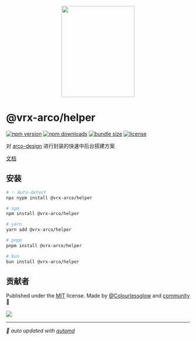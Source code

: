 <p align="center">
<img src="https://vrx-arco.github.io/arco-design-pro/favicon.svg" width="200" height="250">
</p>

# @vrx-arco/helper

<!-- automd:badges color="orange" license licenseBranch  bundlephobia packagephobia -->

[![npm version](https://img.shields.io/npm/v/@vrx-arco/helper?color=orange)](https://npmjs.com/package/@vrx-arco/helper)
[![npm downloads](https://img.shields.io/npm/dm/@vrx-arco/helper?color=orange)](https://npmjs.com/package/@vrx-arco/helper)
[![bundle size](https://img.shields.io/bundlephobia/minzip/@vrx-arco/helper?color=orange)](https://bundlephobia.com/package/@vrx-arco/helper)
[![license](https://img.shields.io/github/license/vrx-arco/arco-design-pro?color=orange)](https://github.com/vrx-arco/arco-design-pro/blob/true/LICENSE)

<!-- /automd -->

对 [arco-design](https://arco.design/) 进行封装的快速中后台搭建方案

[文档](https://vrx-arco.github.io/arco-design-pro/)

## 安装

<!-- automd:pm-install -->

```sh
# ✨ Auto-detect
npx nypm install @vrx-arco/helper

# npm
npm install @vrx-arco/helper

# yarn
yarn add @vrx-arco/helper

# pnpm
pnpm install @vrx-arco/helper

# bun
bun install @vrx-arco/helper
```

<!-- /automd -->

## 贡献者
<!-- automd:contributors author="Colourlessglow" license="MIT" -->

Published under the [MIT](https://github.com/vrx-arco/arco-design-pro/blob/main/LICENSE) license.
Made by [@Colourlessglow](https://github.com/Colourlessglow) and [community](https://github.com/vrx-arco/arco-design-pro/graphs/contributors) 💛
<br><br>
<a href="https://github.com/vrx-arco/arco-design-pro/graphs/contributors">
<img src="https://contrib.rocks/image?repo=vrx-arco/arco-design-pro" />
</a>

<!-- /automd -->

<!-- automd:with-automd -->

---

_🤖 auto updated with [automd](https://automd.unjs.io)_

<!-- /automd -->
